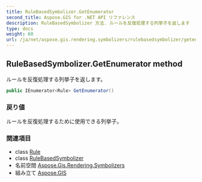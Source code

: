 ```yaml
---
title: RuleBasedSymbolizer.GetEnumerator
second_title: Aspose.GIS for .NET API リファレンス
description: RuleBasedSymbolizer 方法. ルールを反復処理する列挙子を返します
type: docs
weight: 60
url: /ja/net/aspose.gis.rendering.symbolizers/rulebasedsymbolizer/getenumerator/
---
```

## RuleBasedSymbolizer.GetEnumerator method

ルールを反復処理する列挙子を返します。

```csharp
public IEnumerator<Rule> GetEnumerator()
```

### 戻り値

ルールを反復処理するために使用できる列挙子。

### 関連項目

* class [Rule](../../rule/)
* class [RuleBasedSymbolizer](../)
* 名前空間 [Aspose.Gis.Rendering.Symbolizers](../../rulebasedsymbolizer/)
* 組み立て [Aspose.GIS](../../../)


